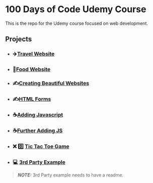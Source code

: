 # 100 Days of Code Udemy Course 
This is the repo for the Udemy course focused on web development.

## Projects
- ### ✈️[**Travel Website**](https://github.com/NathanTh3Gr3at/TRAVEL_WEBSITE)
- ### 🥫[**Food Website**](https://github.com/NathanTh3Gr3at/FOOD_WEBSITE)
- ### ✍️[**Creating Beautiful Websites**](https://github.com/NathanTh3Gr3at/CREATING_BEAUTIFUL_WEBSITES)
- ### ✍️[**HTML Forms**](https://github.com/NathanTh3Gr3at/HTML_FORMS)
- ### ☕[**Adding Javascript**](https://github.com/NathanTh3Gr3at/ADDING_JAVASCRIPT)
- ### ☕[**Further Adding JS**](https://github.com/NathanTh3Gr3at/FURTHER_ADDING_JS)
- ### ❌ 0️⃣ [**Tic Tac Toe Game**](https://github.com/NathanTh3Gr3at/TIC_TAC_TOE_GAME) 
- ### 💻 [**3rd Party Example**](https://github.com/NathanTh3Gr3at/3RD_PARTY_EXAMPLE)




> **_NOTE:_**  3rd Party example needs to have a readme.
